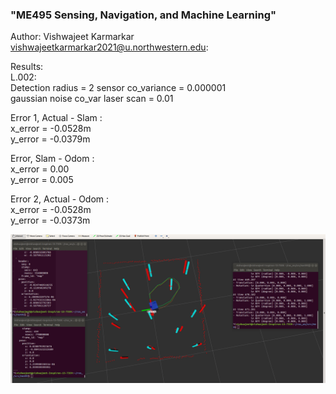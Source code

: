 ### "ME495 Sensing, Navigation, and Machine Learning" </br> ###

Author: Vishwajeet Karmarkar </br>
vishwajeetkarmarkar2021@u.northwestern.edu: </br>

Results: </br>
L.002:</br>
Detection radius = 2
sensor co_variance = 0.000001 </br>
gaussian noise co_var laser scan = 0.01 </br>

Error 1, Actual - Slam : </br>
x_error = -0.0528m </br>
y_error = -0.0379m </br>

Error, Slam - Odom : </br>
x_error = 0.00 </br>
y_error = 0.005 </br>

Error 2, Actual - Odom : </br>
x_error = -0.0528m </br>
y_error = -0.0373m </br>


![image](nuslam/images/with_error.png)

